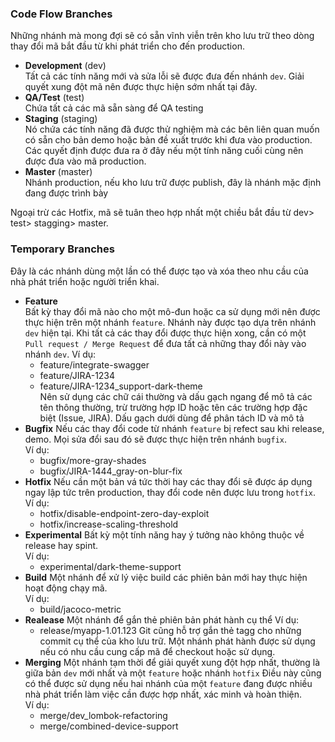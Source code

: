 ### Code Flow Branches  
Những nhánh mà mong đợi sẽ có sẵn vĩnh viễn trên kho lưu trữ theo dòng thay đổi mã bắt đầu từ khi phát triển cho đến production.
- **Development** (dev)  
Tất cả các tính năng mới và sửa lỗi sẽ được đưa đến nhánh `dev`. Giải quyết xung đột mã nên được thực hiện sớm nhất tại đây.
- **QA/Test** (test)  
Chứa tất cả các mã sẵn sàng để QA testing
- **Staging** (staging)  
Nó chứa các tính năng đã được thử nghiệm mà các bên liên quan muốn có sẵn cho bản demo hoặc bản đề xuất trước khi đưa vào production. Các quyết định được đưa ra ở đây nếu một tính năng cuối cùng nên được đưa vào mã production.
- **Master** (master)  
Nhánh production, nếu kho lưu trữ được publish, đây là nhánh mặc định đang được trình bày

Ngoại trừ các Hotfix, mã sẽ tuân theo hợp nhất một chiều bắt đầu từ dev> test> stagging> master.
### Temporary Branches
Đây là các nhánh dùng một lần có thể được tạo và xóa theo nhu cầu của nhà phát triển hoặc người triển khai.
- **Feature**  
Bất kỳ thay đổi mã nào cho một mô-đun hoặc ca sử dụng mới nên được thực hiện trên một nhánh `feature`. Nhánh này được tạo dựa trên nhánh `dev` hiện tại. Khi tất cả các thay đổi được thực hiện xong, cần có một `Pull request / Merge Request` để đưa tất cả những thay đổi này vào nhánh `dev`.
Ví dụ:  
    - feature/integrate-swagger
    - feature/JIRA-1234
    - feature/JIRA-1234_support-dark-theme      
Nên sử dụng các chữ cái thường và dấu gạch ngang để mô tả các tên thông thường, trừ trường hợp ID hoặc tên các trường hợp đặc biệt (Issue, JIRA). Dấu gạch dưới dùng để phân tách ID và mô tả
- **Bugfix**
Nếu các thay đổi code từ nhánh `feature` bị refect sau khi release, demo. Mọi sửa đổi sau đó sẽ được thực hiện trên nhánh `bugfix`.  
Ví dụ:
    - bugfix/more-gray-shades
    - bugfix/JIRA-1444_gray-on-blur-fix
- **Hotfix**
Nếu cần một bản vá tức thời hay các thay đổi sẽ được áp dụng ngay lập tức trên production, thay đổi code nên được lưu trong `hotfix`.  
Ví dụ:
    - hotfix/disable-endpoint-zero-day-exploit
    - hotfix/increase-scaling-threshold
- **Experimental**
Bất kỳ một tính năng hay ý tưởng nào không thuộc về release hay spint.  
Ví dụ:
    - experimental/dark-theme-support
- **Build**
Một nhánh để xử lý việc build các phiên bản mới hay thực hiện hoạt động chạy mã.  
Ví dụ:
    - build/jacoco-metric
- **Realease**
Một nhánh để gắn thẻ phiên bản phát hành cụ thể
Ví dụ:
    - release/myapp-1.01.123
Git cũng hỗ trợ gắn thẻ tagg cho những commit cụ thể của kho lưu trữ. Một nhánh phát hành được sử dụng nếu có nhu cầu cung cấp mã để checkout hoặc sử dụng.
- **Merging**
Một nhánh tạm thời để giải quyết xung đột hợp nhất, thường là giữa bản `dev` mới nhất và một `feature` hoặc nhánh `hotfix`
Điều này cũng có thể được sử dụng nếu hai nhánh của một `feature` đang được nhiều nhà phát triển làm việc cần được hợp nhất, xác minh và hoàn thiện.  
Ví dụ:
    - merge/dev_lombok-refactoring
    - merge/combined-device-support
